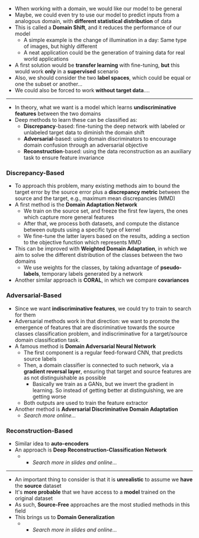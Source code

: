 + When working with a domain, we would like our model to be general
+ Maybe, we could even try to use our model to predict inputs from a analogous domain, with **different statistical distribution** of data
+ This is called a **Domain Shift**, and it reduces the performance of our model
	+ A simple example is the change of illumination in a day: Same type of images, but highly different
	+ A neat application could be the generation of training data for real world applications
+ A first solution would be **transfer learning** with fine-tuning, **but** this would work **only** in a **supervised** scenario
+ Also, we should consider the two **label spaces**, which could be equal or one the subset or another...
+ We could also be forced to work **without target data**....
---
+ In theory, what we want is a model which learns **undiscriminative features** between the two domains
+ Deep methods to learn these can be classified as:
	+ **Discrepancy**-based: fine-tuning the deep network with labeled or unlabeled target data to diminish the domain shift
	+ **Adversarial**-based: using domain discriminators to encourage domain confusion through an adversarial objective
	+ **Reconstruction**-based: using the data reconstruction as an auxiliary task to ensure feature invariance
### Discrepancy-Based
+ To approach this problem, many existing methods aim to bound the target error by the source error plus a **discrepancy metric** between the source and the target, e.g., maximum mean discrepancies (MMD)
+ A first method is the **Domain Adaptation Network**
	+ We train on the source set, and freeze the first few layers, the ones which capture more general features
	+ After that, we process both datasets, and compute the distance between outputs using a specific type of kernel
	+ We fine-tune the latter layers based on the results, adding a section to the objective function which represents MMD
+ This can be improved with **Weighted Domain Adaptation**, in which we aim to solve the different distribution of the classes between the two domains
	+ We use weights for the classes, by taking advantage of **pseudo-labels**, temporary labels generated by a network
+ Another similar approach is **CORAL**, in which we compare **covariances**
### Adversarial-Based
+ Since we want **indiscriminative features**, we could try to train to search for them
+ Adversarial methods work in that direction: we want to promote the emergence of features that are discriminative towards the source classes classification problem, and indiscriminative for a target/source domain classification task.
+ A famous method is **Domain Adversarial Neural Network**
	+ The first component is a regular feed-forward CNN, that predicts source labels
	+ Then, a domain classifier is connected to such network, via a **gradient reversal layer**, ensuring that target and source features are as not distinguishable as possible
		+ Basically we train as a GANs, but we invert the gradient in learning. So instead of getting better at distinguishing, we are getting worse
	+ Both outputs are used to train the feature extractor
+ Another method is **Adversarial Discriminative Domain Adaptation**
	+ *Search more online...*
### Reconstruction-Based
+ Similar idea to **auto-encoders**
+ An approach is **Deep Reconstruction-Classification Network**
	+ + *Search more in slides and online...*
---
+ An important thing to consider is that it is **unrealistic** to assume we **have** the **source** dataset
+ It's **more probable** that we have access to a **model** trained on the original dataset
+ As such, **Source-Free** approaches are the most studied methods in this field
+ This brings us to **Domain Generalization**
	+ + *Search more in slides and online...*